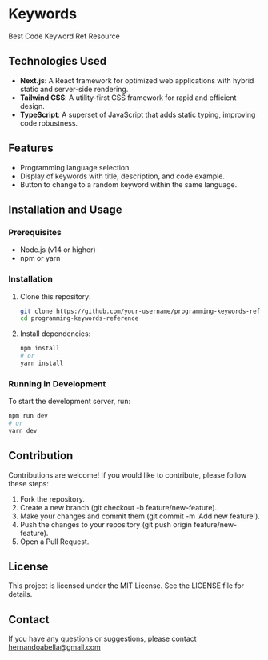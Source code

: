 # Keywords
Best Code Keyword Ref Resource 

## Technologies Used

- **Next.js**: A React framework for optimized web applications with hybrid static and server-side rendering.
- **Tailwind CSS**: A utility-first CSS framework for rapid and efficient design.
- **TypeScript**: A superset of JavaScript that adds static typing, improving code robustness.

## Features

- Programming language selection.
- Display of keywords with title, description, and code example.
- Button to change to a random keyword within the same language.

## Installation and Usage

### Prerequisites

- Node.js (v14 or higher)
- npm or yarn

### Installation

1. Clone this repository:
    ```bash
    git clone https://github.com/your-username/programming-keywords-reference.git
    cd programming-keywords-reference
    ```

2. Install dependencies:
    ```bash
    npm install
    # or
    yarn install
    ```

### Running in Development

To start the development server, run:
```bash
npm run dev
# or
yarn dev
```

## Contribution
Contributions are welcome! If you would like to contribute, please follow these steps:

1. Fork the repository.
2. Create a new branch (git checkout -b feature/new-feature).
3. Make your changes and commit them (git commit -m 'Add new feature').
4. Push the changes to your repository (git push origin feature/new-feature).
5. Open a Pull Request.

## License
This project is licensed under the MIT License. See the LICENSE file for details.

## Contact
If you have any questions or suggestions, please contact hernandoabella@gmail.com
